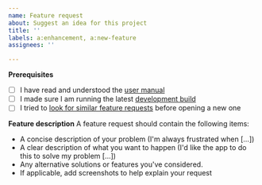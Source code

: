```yaml
---
name: Feature request
about: Suggest an idea for this project
title: ''
labels: a:enhancement, a:new-feature
assignees: ''

---
```


**Prerequisites**
 - [ ] I have read and understood the [user manual](https://github.com/ORelio/Minecraft-Console-Client/tree/master/MinecraftClient/config)
 - [ ] I made sure I am running the latest [development build](https://ci.appveyor.com/project/ORelio/minecraft-console-client/build/artifacts)
 - [ ] I tried to [look for similar feature requests](https://github.com/ORelio/Minecraft-Console-Client/issues?q=is%3Aissue) before opening a new one

**Feature description**
A feature request should contain the following items:
* A concise description of your problem (I'm always frustrated when [...])
* A clear description of what you want to happen (I'd like the app to do this to solve my problem [...])
* Any alternative solutions or features you've considered.
* If applicable, add screenshots to help explain your request
